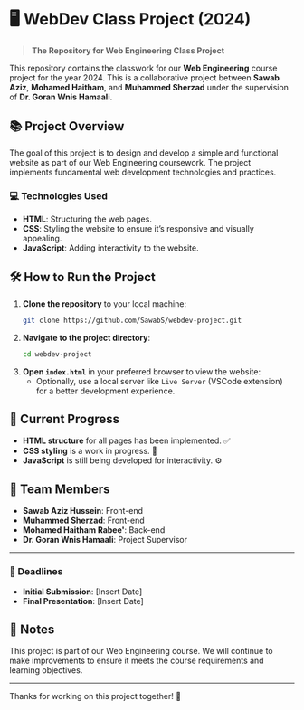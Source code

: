 # 🖥️ WebDev Class Project (2024) 

> **The Repository for Web Engineering Class Project**

This repository contains the classwork for our **Web Engineering** course project for the year 2024. This is a collaborative project between **Sawab Aziz**, **Mohamed Haitham**, and **Muhammed Sherzad** under the supervision of **Dr. Goran Wnis Hamaali**.

## 📚 Project Overview

The goal of this project is to design and develop a simple and functional website as part of our Web Engineering coursework. The project implements fundamental web development technologies and practices.

### 💻 Technologies Used

- **HTML**: Structuring the web pages.
- **CSS**: Styling the website to ensure it’s responsive and visually appealing.
- **JavaScript**: Adding interactivity to the website.

## 🛠️ How to Run the Project

1. **Clone the repository** to your local machine:
   ```bash
   git clone https://github.com/SawabS/webdev-project.git
   ```
2. **Navigate to the project directory**:
   ```bash
   cd webdev-project
   ```
3. **Open `index.html`** in your preferred browser to view the website:
   - Optionally, use a local server like `Live Server` (VSCode extension) for a better development experience.

## 🚧 Current Progress

- **HTML structure** for all pages has been implemented. ✅
- **CSS styling** is a work in progress. 🎨
- **JavaScript** is still being developed for interactivity. ⚙️

## 👥 Team Members

- **Sawab Aziz Hussein**: Front-end
- **Muhammed Sherzad**: Front-end
- **Mohamed Haitham Rabee'**: Back-end
- **Dr. Goran Wnis Hamaali**: Project Supervisor

---

### 📆 Deadlines

- **Initial Submission**: [Insert Date]
- **Final Presentation**: [Insert Date]

## 📝 Notes

This project is part of our Web Engineering course. We will continue to make improvements to ensure it meets the course requirements and learning objectives.

---

Thanks for working on this project together! 🚀

